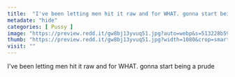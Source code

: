 ```yaml
---
title:  "I've been letting men hit it raw and for WHAT. gonna start being a prude"
metadate: "hide"
categories: [ Pussy ]
image: "https://preview.redd.it/gw8bj13yvuq51.jpg?auto=webp&s=513228b598dfda76e46f457fee98903d0d1b1fa9"
thumb: "https://preview.redd.it/gw8bj13yvuq51.jpg?width=1080&crop=smart&auto=webp&s=7335ddec54939a9bd31c39206f7aeac2463b9d76"
visit: ""
---
```

I've been letting men hit it raw and for WHAT. gonna start being a prude
